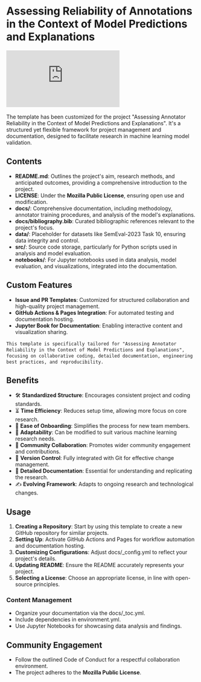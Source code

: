 # Assessing Reliability of Annotations in the Context of Model Predictions and Explanations

![Model Struture](https://github.com/hadimh93/Explainable_Annotations_Reliability/blob/main/reports/figures/model.pdf)


The template has been customized for the project "Assessing Annotator Reliability in the Context of Model Predictions and Explanations". It's a structured yet flexible framework for project management and documentation, designed to facilitate research in machine learning model validation.

## Contents

- **README.md**: Outlines the project's aim, research methods, and anticipated outcomes, providing a comprehensive introduction to the project.
- **LICENSE**: Under the **Mozilla Public License**, ensuring open use and modification.
- **docs/**: Comprehensive documentation, including methodology, annotator training procedures, and analysis of the model's explanations.
- **docs/bibliography.bib**: Curated bibliographic references relevant to the project's focus.
- **data/**: Placeholder for datasets like SemEval-2023 Task 10, ensuring data integrity and control.
- **src/**: Source code storage, particularly for Python scripts used in analysis and model evaluation.
- **notebooks/**: For Jupyter notebooks used in data analysis, model evaluation, and visualizations, integrated into the documentation.

## Custom Features

- **Issue and PR Templates**: Customized for structured collaboration and high-quality project management.
- **GitHub Actions & Pages Integration**: For automated testing and documentation hosting.
- **Jupyter Book for Documentation**: Enabling interactive content and visualization sharing.

```{important}
This template is specifically tailored for "Assessing Annotator Reliability in the Context of Model Predictions and Explanations", focusing on collaborative coding, detailed documentation, engineering best practices, and reproducibility.
```

## Benefits

- 🛠️ **Standardized Structure**: Encourages consistent project and coding standards.
- ⏳ **Time Efficiency**: Reduces setup time, allowing more focus on core research.
- 🚀 **Ease of Onboarding**: Simplifies the process for new team members.
- 🎨 **Adaptability**: Can be modified to suit various machine learning research needs.
- 🤝 **Community Collaboration**: Promotes wider community engagement and contributions.
- 🔄 **Version Control**: Fully integrated with Git for effective change management.
- 📖 **Detailed Documentation**: Essential for understanding and replicating the research.
- ✍️ **Evolving Framework**: Adapts to ongoing research and technological changes.

## Usage

1. **Creating a Repository**: Start by using this template to create a new GitHub repository for similar projects.
2. **Setting Up**: Activate GitHub Actions and Pages for workflow automation and documentation hosting.
3. **Customizing Configurations**: Adjust docs/_config.yml to reflect your project's details.
4. **Updating README**: Ensure the README accurately represents your project.
5. **Selecting a License**: Choose an appropriate license, in line with open-source principles.

### Content Management

- Organize your documentation via the docs/_toc.yml.
- Include dependencies in environment.yml.
- Use Jupyter Notebooks for showcasing data analysis and findings.

## Community Engagement

- Follow the outlined Code of Conduct for a respectful collaboration environment.
- The project adheres to the **Mozilla Public License**.

 
